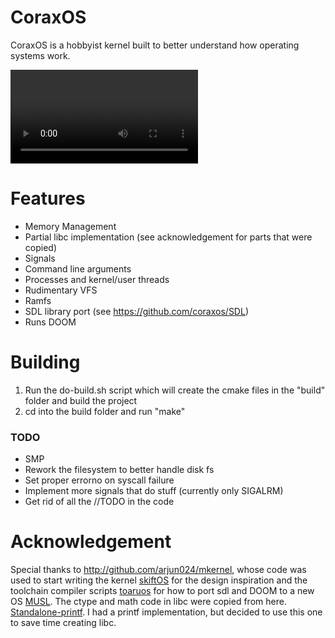 # CoraxOS

CoraxOS is a hobbyist kernel built to better understand how operating systems work.

<video src="demo.mp4" controls preload></video>

# Features
- Memory Management
- Partial libc implementation (see acknowledgement for parts that were copied)
- Signals
- Command line arguments
- Processes and kernel/user threads
- Rudimentary VFS
- Ramfs
- SDL library port (see https://github.com/coraxos/SDL)
- Runs DOOM

# Building

1. Run the do-build.sh script which will create the cmake files in the "build" folder and build the project
2. cd into the build folder and run "make"

### TODO
- SMP
- Rework the filesystem to better handle disk fs
- Set proper errorno on syscall failure
- Implement more signals that do stuff (currently only SIGALRM)
- Get rid of all the //TODO in the code

# Acknowledgement
Special thanks to http://github.com/arjun024/mkernel, whose code was used to start writing the kernel
[skiftOS](https://github.com/skiftOS/skift) for the design inspiration and the toolchain compiler scripts
[toaruos](https://github.com/klange/toaruos) for how to port sdl and DOOM to a new OS
[MUSL](https://www.musl-libc.org/). The ctype and math code in libc were copied from here.
[Standalone-printf](https://github.com/rqou/standalone-printf-scanf). I had a printf implementation, but decided to use this one to save time creating libc.